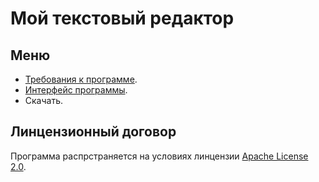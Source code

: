 # Мой текстовый редактор

## Меню

- [Требования к программе](/a/).
- [Интерфейс программы](/b/).
- Скачать.

## Линцензионный договор

Программа распрстраняется на условиях линцензии [Apache License 2.0](https://www.apache.org/licenses/LICENSE-2.0.txt).